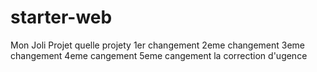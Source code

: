 # starter-web
Mon Joli Projet
quelle projety
1er changement
2eme changement
3eme changement
4eme cangement
5eme cangement
la correction d'ugence
